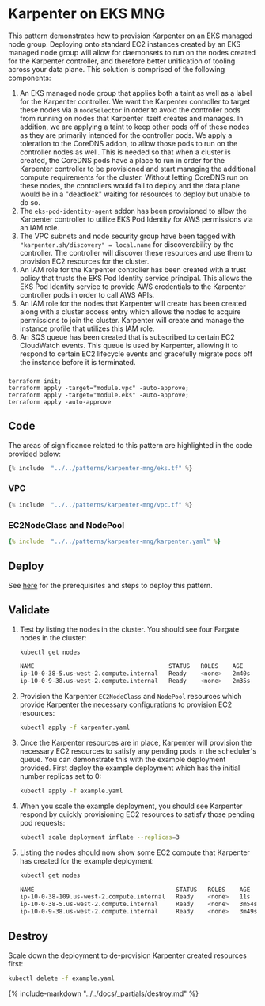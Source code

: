 # Karpenter on EKS MNG

This pattern demonstrates how to provision Karpenter on an EKS managed node group. Deploying onto standard EC2 instances created by an EKS managed node group will allow for daemonsets to run on the nodes created for the Karpenter controller, and therefore better unification of tooling across your data plane. This solution is comprised of the following components:

1. An EKS managed node group that applies both a taint as well as a label for the Karpenter controller. We want the Karpenter controller to target these nodes via a `nodeSelector` in order to avoid the controller pods from running on nodes that Karpenter itself creates and manages. In addition, we are applying a taint to keep other pods off of these nodes as they are primarily intended for the controller pods. We apply a toleration to the CoreDNS addon, to allow those pods to run on the controller nodes as well. This is needed so that when a cluster is created, the CoreDNS pods have a place to run in order for the Karpenter controller to be provisioned and start managing the additional compute requirements for the cluster. Without letting CoreDNS run on these nodes, the controllers would fail to deploy and the data plane would be in a "deadlock" waiting for resources to deploy but unable to do so.
2. The `eks-pod-identity-agent` addon has been provisioned to allow the Karpenter controller to utilize EKS Pod Identity for AWS permissions via an IAM role.
3. The VPC subnets and node security group have been tagged with `"karpenter.sh/discovery" = local.name` for discoverability by the controller. The controller will discover these resources and use them to provision EC2 resources for the cluster.
4. An IAM role for the Karpenter controller has been created with a trust policy that trusts the EKS Pod Identity service principal. This allows the EKS Pod Identity service to provide AWS credentials to the Karpenter controller pods in order to call AWS APIs.
5. An IAM role for the nodes that Karpenter will create has been created along with a cluster access entry which allows the nodes to acquire permissions to join the cluster. Karpenter will create and manage the instance profile that utilizes this IAM role.
6. An SQS queue has been created that is subscribed to certain EC2 CloudWatch events. This queue is used by Karpenter, allowing it to respond to certain EC2 lifecycle events and gracefully migrate pods off the instance before it is terminated.

###

```
terraform init;
terraform apply -target="module.vpc" -auto-approve;
terraform apply -target="module.eks" -auto-approve;
terraform apply -auto-approve
```


## Code

The areas of significance related to this pattern are highlighted in the code provided below:

```terraform hl_lines="20-28 31 49-62 67-70 89-92 102-126"
{% include  "../../patterns/karpenter-mng/eks.tf" %}
```

### VPC

```terraform hl_lines="21-22"
{% include  "../../patterns/karpenter-mng/vpc.tf" %}
```

### EC2NodeClass and NodePool

```yaml hl_lines="8-16"
{% include  "../../patterns/karpenter-mng/karpenter.yaml" %}
```

## Deploy

See [here](https://aws-ia.github.io/terraform-aws-eks-blueprints/getting-started/#prerequisites) for the prerequisites and steps to deploy this pattern.

## Validate

1. Test by listing the nodes in the cluster. You should see four Fargate nodes in the cluster:

    ```sh
    kubectl get nodes

    NAME                                      STATUS   ROLES    AGE     VERSION
    ip-10-0-38-5.us-west-2.compute.internal   Ready    <none>   2m40s   v1.29.3-eks-ae9a62a
    ip-10-0-9-38.us-west-2.compute.internal   Ready    <none>   2m35s   v1.29.3-eks-ae9a62a
    ```

2. Provision the Karpenter `EC2NodeClass` and `NodePool` resources which provide Karpenter the necessary configurations to provision EC2 resources:

    ```sh
    kubectl apply -f karpenter.yaml
    ```

3. Once the Karpenter resources are in place, Karpenter will provision the necessary EC2 resources to satisfy any pending pods in the scheduler's queue. You can demonstrate this with the example deployment provided. First deploy the example deployment which has the initial number replicas set to 0:

    ```sh
    kubectl apply -f example.yaml
    ```

4. When you scale the example deployment, you should see Karpenter respond by quickly provisioning EC2 resources to satisfy those pending pod requests:

    ```sh
    kubectl scale deployment inflate --replicas=3
    ```

5. Listing the nodes should now show some EC2 compute that Karpenter has created for the example deployment:

    ```sh
    kubectl get nodes

    NAME                                        STATUS   ROLES    AGE     VERSION
    ip-10-0-38-109.us-west-2.compute.internal   Ready    <none>   11s     v1.29.3-eks-ae9a62a # <== EC2 created by Karpenter
    ip-10-0-38-5.us-west-2.compute.internal     Ready    <none>   3m54s   v1.29.3-eks-ae9a62a
    ip-10-0-9-38.us-west-2.compute.internal     Ready    <none>   3m49s   v1.29.3-eks-ae9a62a
    ```

## Destroy

Scale down the deployment to de-provision Karpenter created resources first:

```sh
kubectl delete -f example.yaml
```

{%
   include-markdown "../../docs/_partials/destroy.md"
%}
